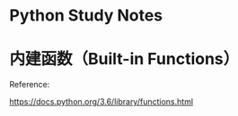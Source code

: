 # Python Study Notes



# 内建函数（Built-in Functions）

Reference:

https://docs.python.org/3.6/library/functions.html

